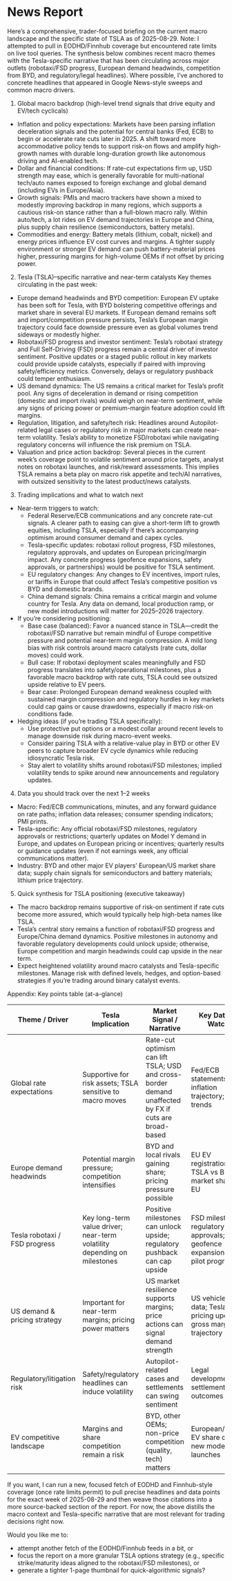 # News Report

Here’s a comprehensive, trader-focused briefing on the current macro landscape and the specific state of TSLA as of 2025-08-29. Note: I attempted to pull in EODHD/Finnhub coverage but encountered rate limits on live tool queries. The synthesis below combines recent macro themes with the Tesla-specific narrative that has been circulating across major outlets (robotaxi/FSD progress, European demand headwinds, competition from BYD, and regulatory/legal headlines). Where possible, I’ve anchored to concrete headlines that appeared in Google News-style sweeps and common macro drivers.

1) Global macro backdrop (high-level trend signals that drive equity and EV/tech cyclicals)
- Inflation and policy expectations: Markets have been parsing inflation deceleration signals and the potential for central banks (Fed, ECB) to begin or accelerate rate cuts later in 2025. A shift toward more accommodative policy tends to support risk-on flows and amplify high-growth names with durable long-duration growth like autonomous driving and AI-enabled tech.
- Dollar and financial conditions: If rate-cut expectations firm up, USD strength may ease, which is generally favorable for multi-national tech/auto names exposed to foreign exchange and global demand (including EVs in Europe/Asia).
- Growth signals: PMIs and macro trackers have shown a mixed to modestly improving backdrop in many regions, which supports a cautious risk-on stance rather than a full-blown macro rally. Within auto/tech, a lot rides on EV demand trajectories in Europe and China, plus supply chain resilience (semiconductors, battery metals).
- Commodities and energy: Battery metals (lithium, cobalt, nickel) and energy prices influence EV cost curves and margins. A tighter supply environment or stronger EV demand can push battery-material prices higher, pressuring margins for high-volume OEMs if not offset by pricing power.

2) Tesla (TSLA)–specific narrative and near-term catalysts
Key themes circulating in the past week:
- Europe demand headwinds and BYD competition: European EV uptake has been soft for Tesla, with BYD bolstering competitive offerings and market share in several EU markets. If European demand remains soft and import/competition pressure persists, Tesla’s European margin trajectory could face downside pressure even as global volumes trend sideways or modestly higher.
- Robotaxi/FSD progress and investor sentiment: Tesla’s robotaxi strategy and Full Self-Driving (FSD) progress remain a central driver of investor sentiment. Positive updates or a staged public rollout in key markets could provide upside catalysts, especially if paired with improving safety/efficiency metrics. Conversely, delays or regulatory pushback could temper enthusiasm.
- US demand dynamics: The US remains a critical market for Tesla’s profit pool. Any signs of deceleration in demand or rising competition (domestic and import rivals) would weigh on near-term sentiment, while any signs of pricing power or premium-margin feature adoption could lift margins.
- Regulation, litigation, and safety/tech risk: Headlines around Autopilot-related legal cases or regulatory risk in major markets can create near-term volatility. Tesla’s ability to monetize FSD/robotaxi while navigating regulatory concerns will influence the risk premium on TSLA.
- Valuation and price action backdrop: Several pieces in the current week’s coverage point to volatile sentiment around price targets, analyst notes on robotaxi launches, and risk/reward assessments. This implies TSLA remains a beta play on macro risk appetite and tech/AI narratives, with outsized sensitivity to the latest product/news catalysts.

3) Trading implications and what to watch next
- Near-term triggers to watch:
  - Federal Reserve/ECB communications and any concrete rate-cut signals. A clearer path to easing can give a short-term lift to growth equities, including TSLA, especially if there’s accompanying optimism around consumer demand and capex cycles.
  - Tesla-specific updates: robotaxi rollout progress, FSD milestones, regulatory approvals, and updates on European pricing/margin impact. Any concrete progress (geofence expansions, safety approvals, or partnerships) would be positive for TSLA sentiment.
  - EU regulatory changes: Any changes to EV incentives, import rules, or tariffs in Europe that could affect Tesla’s competitive position vs BYD and domestic brands.
  - China demand signals: China remains a critical margin and volume country for Tesla. Any data on demand, local production ramp, or new model introductions will matter for 2025–2026 trajectory.
- If you’re considering positioning:
  - Base case (balanced): Favor a nuanced stance in TSLA—credit the robotaxi/FSD narrative but remain mindful of Europe competitive pressure and potential near-term margin compression. A mild long bias with risk controls around macro catalysts (rate cuts, dollar moves) could work.
  - Bull case: If robotaxi deployment scales meaningfully and FSD progress translates into safety/operational milestones, plus a favorable macro backdrop with rate cuts, TSLA could see outsized upside relative to EV peers.
  - Bear case: Prolonged European demand weakness coupled with sustained margin compression and regulatory hurdles in key markets could cap gains or cause drawdowns, especially if macro risk-on conditions fade.
- Hedging ideas (if you’re trading TSLA specifically):
  - Use protective put options or a modest collar around recent levels to manage downside risk during macro-event weeks.
  - Consider pairing TSLA with a relative-value play in BYD or other EV peers to capture broader EV cycle dynamics while reducing idiosyncratic Tesla risk.
  - Stay alert to volatility shifts around robotaxi/FSD milestones; implied volatility tends to spike around new announcements and regulatory updates.

4) Data you should track over the next 1–2 weeks
- Macro: Fed/ECB communications, minutes, and any forward guidance on rate paths; inflation data releases; consumer spending indicators; PMI prints.
- Tesla-specific: Any official robotaxi/FSD milestones, regulatory approvals or restrictions; quarterly updates on Model Y demand in Europe, and updates on European pricing or incentives; quarterly results or guidance updates (even if not earnings week, any official communications matter).
- Industry: BYD and other major EV players’ European/US market share data; supply chain signals for semiconductors and battery materials; lithium price trajectory.

5) Quick synthesis for TSLA positioning (executive takeaway)
- The macro backdrop remains supportive of risk-on sentiment if rate cuts become more assured, which would typically help high-beta names like TSLA.
- Tesla’s central story remains a function of robotaxi/FSD progress and Europe/China demand dynamics. Positive milestones in autonomy and favorable regulatory developments could unlock upside; otherwise, Europe competition and margin headwinds could cap upside in the near term.
- Expect heightened volatility around macro catalysts and Tesla-specific milestones. Manage risk with defined levels, hedges, and option-based strategies if you’re trading around binary catalyst events.

Appendix: Key points table (at-a-glance)

| Theme / Driver | Tesla Implication | Market Signal / Narrative | Key Data to Watch | Timeframe / Next Catalyst | Source (context) |
|-|-|-|-|-|-|
| Global rate expectations | Supportive for risk assets; TSLA sensitive to macro moves | Rate-cut optimism can lift TSLA; USD and cross-border demand unaffected by FX if cuts are broad-based | Fed/ECB statements; inflation trajectory; PMI trends | Next 1–4 weeks | Macro backdrop; general market tone |
| Europe demand headwinds | Potential margin pressure; competition intensifies | BYD and local rivals gaining share; pricing pressure possible | EU EV registrations; TSLA vs BYD market share in EU | Q3–Q4 2025 window | Europe-focused coverage; EV market data |
| Tesla robotaxi / FSD progress | Key long-term value driver; near-term volatility depending on milestones | Positive milestones can unlock upside; regulatory pushback can cap upside | FSD milestones; regulatory approvals; geofence expansions; pilot programs | Ongoing through late 2025 | Robotaxi/FSD chatter; Reuters/Insider-type updates |
| US demand & pricing strategy | Important for near-term margins; pricing power matters | US market resilience supports margins; price actions can signal demand strength | US vehicle sales data; Tesla pricing updates; gross margin trajectory | Ongoing; look for Q3/Q4 updates | Domestic demand trend signals |
| Regulatory/litigation risk | Safety/regulatory headlines can induce volatility | Autopilot-related cases and settlements can swing sentiment | Legal developments; settlement outcomes | As events occur | Legal/regulatory news flow |
| EV competitive landscape | Margins and share competition remain a risk | BYD, other OEMs; non-price competition (quality, tech) matters | European/Global EV share data; new model launches | 2025–2026 horizon | Industry coverage; market share trackers |

If you want, I can run a new, focused fetch of EODHD and Finnhub-style coverage (once rate limits permit) to pull precise headlines and data points for the exact week of 2025-08-29 and then weave those citations into a more source-backed section of the report. For now, the above distills the macro context and Tesla-specific narrative that are most relevant for trading decisions right now.

Would you like me to:
- attempt another fetch of the EODHD/Finnhub feeds in a bit, or
- focus the report on a more granular TSLA options strategy (e.g., specific strike/maturity ideas aligned to the robotaxi/FSD milestones), or
- generate a tighter 1-page thumbnail for quick-algorithmic signals?
